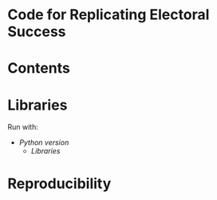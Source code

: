 # Code for Replicating Electoral Success

# Contents

# Libraries
Run with:
 - *Python version*
   - *Libraries*

# Reproducibility
